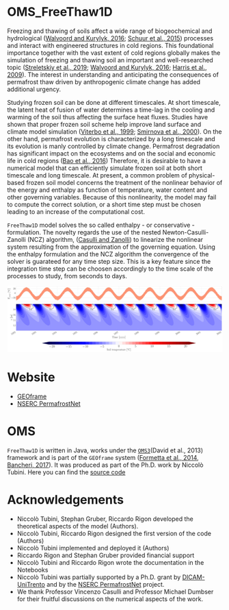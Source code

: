 # OMS_FreeThaw1D

Freezing and thawing of soils affect a wide range of biogeochemical and hydrological ([Walvoord and Kurylyk, 2016](https://doi.org/10.2136/vzj2016.01.0010); [Schuur
et al., 2015](https://doi.org/10.1038/nature14338)) processes and interact with engineered structures in cold regions. This foundational importance together with the vast extent of cold regions globally makes the simulation of freezing and thawing soil an important and well-researched topic ([Streletskiy et al., 2019](https://doi.org/10.1088/1748-9326/aaf5e6); [Walvoord and Kurylyk, 2016](https://doi.org/10.2136/vzj2016.01.0010); [Harris et al., 2009](https://doi.org/10.1016/j.earscirev.2008.12.002)). The interest in understanding and anticipating the consequences of permafrost thaw driven by anthropogenic climate change has added additional urgency.

Studying frozen soil can be done at different timescales. At short timescale, the latent heat of fusion of water determines a time-lag in the cooling and warming of the soil thus affecting the surface heat fluxes. Studies have shown that proper frozen soil scheme help improve land surface and climate model simulation ([Viterbo et al., 1999](https://doi.org/10.1002/qj.49712555904); [Smirnova et al., 2000](https://doi.org/10.1029/1999JD901047)). 
On the other hand, permafrost evolution is characterized by a long timescale and its evolution is manly controlled by climate change. Permafrost degradation has significant impact on the ecosystems and on the social and economic life in cold regions ([Bao et al., 2016](https://doi.org/10.1002/2015JD024451))
Therefore, it is desirable to have a numerical model that can efficiently simulate frozen soil at both short timescale and long timescale.
At present, a common problem of physical-based frozen soil model concerns the treatment of the nonlinear behavior of the energy and enthalpy as function of temperature, water content and other governing variables. Because of this nonlinearity, the model may fail to compute the correct solution, or a short time step must be chosen leading to an increase of the computational cost.

`FreeThaw1D` model solves the so called enthalpy - or conservative - formulation. The novelty regards the use of the nested Newton-Casulli-Zanolli (NCZ) algorithm, ([Casulli and Zanolli](https://doi.org/10.1137/100786320)) to linearize the nonlinear system resulting from the approximation of the governing equation. Using the enthalpy formulation and the NCZ algorithm the convergence of the solver is guarateed for any time step size. This is a key feature since the integration time step can be choosen accordingly to the time scale of the processes to study, from seconds to days.


![Alt text](Jupyter_Notebook/image/frozensoil.jpg?raw=true "Title")

# Website
- [GEOframe](http://geoframe.blogspot.com/)
- [NSERC PermafrostNet](https://www.permafrostnet.ca/)

# OMS
`FreeThaw1D` is written in Java,  works under the [`OMS3`](https://abouthydrology.blogspot.com/2017/08/oms-3-essentials.html)(David et al., 2013) framework and is part of the `GEOframe` system ([Formetta et al., 2014](https://doi.org/10.1016/j.envsoft.2014.01.019), [Bancheri, 2017](http://eprints-phd.biblio.unitn.it/2679/)). It was produced as part of the Ph.D. work by Niccolò Tubini.
Here you can find the [source code](https://github.com/geoframecomponents/FreThaw1D)

# Acknowledgements

-  Niccolò Tubini, Stephan Gruber, Riccardo Rigon developed the theoretical aspects of the model (Authors). 
-  Niccolò Tubini, Riccardo Rigon designed the first version of the code (Authors)
-  Niccolò Tubini implemented and deployed it (Authors)
-  Riccardo Rigon and Stephan Gruber provided financial support
-  Niccolò Tubini and Riccardo Rigon wrote the documentation in the Notebooks
-  Niccolò Tubini was partially supported by a Ph.D. grant by [DICAM-UniTrento](https://www.unitn.it/dricam/) and by the  [NSERC PermafrostNet](https://www.permafrostnet.ca/)  project.
-  We thank Professor Vincenzo Casulli and Professor Michael Dumbser for their fruitful discussions on the numerical aspects of the work. 
